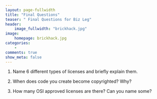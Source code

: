 ```yaml
---
layout: page-fullwidth
title: "Final Questions"
teaser: " Final Questions for Biz Leg"
header:
    image_fullwidth: "brickhack.jpg"
image:
    homepage: brickhack.jpg
categories:
    - 
comments: true
show_meta: false
---
```


1) Name 6 different types of licenses and briefly explain them. 

2) When does code you create become copyrighted? Why?

3) How many OSI approved licenses are there? Can you name some?
